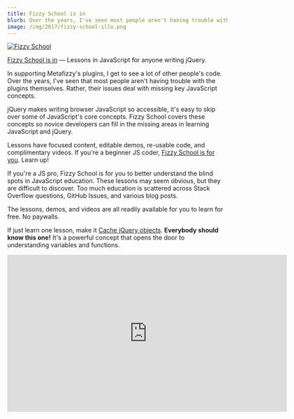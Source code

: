 ```yaml
---
title: Fizzy School is in
blurb: Over the years, I've seen most people aren't having trouble with Metafizzy plugins themselves. Rather, their issue lie with missing out on key JavaScript concepts.
image: /img/2017/fizzy-school-illo.png
---
```


[![Fizzy School](/img/2017/fizzy-school-illo.png)](http://fizzy.school)

[Fizzy School is in](http://fizzy.school) — Lessons in JavaScript for anyone writing jQuery.

In supporting Metafizzy's plugins, I get to see a lot of other people's code. Over the years, I've seen that most people aren't having trouble with the plugins themselves. Rather, their issues deal with missing key JavaScript concepts.

jQuery makes writing browser JavaScript so accessible, it's easy to skip over some of JavaScript's core concepts. Fizzy School covers these concepts so novice developers can fill in the missing areas in learning JavaScript and jQuery.

Lessons have focused content, editable demos, re-usable code, and complimentary videos. If you're a beginner JS coder, [Fizzy School is for you](http://fizzy.school). Learn up!

If you're a JS pro, Fizzy School is for you to better understand the blind spots in JavaScript education. These lessons may seem obvious, but they are difficult to discover. Too much education is scattered across Stack Overflow questions, GitHub Issues, and various blog posts.

The lessons, demos, and videos are all readily available for you to learn for free. No paywalls.

If just learn one lesson, make it [Cache jQuery objects](http://fizzy.school/cache-jquery-objects). **Everybody should know this one!** It's a powerful concept that opens the door to understanding variables and functions.

<div class="fit-video fit-video--16x9">
  <iframe width="640" height="360" src="https://www.youtube.com/embed/sN4QyBIPTv4?rel=0" frameborder="0" allowfullscreen></iframe>
</div>
